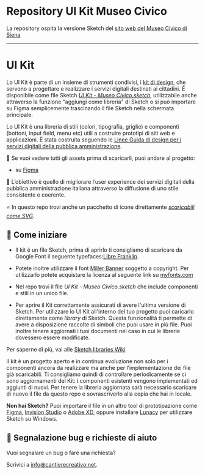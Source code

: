# Repository UI Kit Museo Civico

La repository ospita la versione Sketch del [sito web del Museo Civico di Siena](https://museocivico.comune.siena.it/)

---

# UI Kit

Lo UI Kit è parte di un insieme di strumenti condivisi, i [kit di design](https://designers.italia.it/kit/), che servono a progettare e realizzare i servizi digitali destinati ai cittadini. È disponibile come file Sketch [_UI Kit - Museo Civico.sketch_](https://github.com/ComuneDiSiena/UI-Kit/blob/main/UI%20Kit%20-%20Museo%20Civico.sketch), utilizzabile anche attraverso la funzione "aggiungi come libreria" di Sketch o si può importare su Figma semplicemente trascinando il file Sketch nella schermata principale.

Lo UI Kit è una libreria di stili (colori, tipografia, griglie) e componenti (bottoni, input field, menu etc) utili a costruire prototipi di siti web e applicazioni. È stata costruita seguendo le [Linee Guida di design per i servizi digitali della pubblica amministrazione](https://docs.italia.it/italia/designers-italia/design-linee-guida-docs/it/stabile/).

:eyes: Se vuoi vedere tutti gli assets prima di scaricarli, puoi andare al progetto:

- su [Figma](https://www.figma.com/file/bLexfydXWzF6ACxFokgzXs/italia-UI-Kit-2.0?node-id=0%3A1)

:dart: L’obiettivo è quello di migliorare l’user experience dei servizi digitali della pubblica amministrazione italiana attraverso la diffusione di uno stile consistente e coerente.

:star: In questo repo trovi anche un pacchetto di icone direttamente [_scaricabili come SVG_](https://github.com/ComuneDiSiena/UI-Kit/tree/main/icons).

## :blue_book: Come iniziare

- Il kit è un file Sketch, prima di aprirlo ti consigliamo di scaricare da Google Font il seguente typefaces:[Libre Franklin](https://fonts.google.com/specimen/Libre+Franklin).
- Potete inoltre utilizzare il font [Miller Banner](https://github.com/ComuneDiSiena/UI-Kit/tree/main/fonts) soggetto a copyright. Per utilizzarlo potete acquistare la licenza al seguente link su [myfonts.com](https://www.myfonts.com/collections/miller-banner-font-carter-and-cone-type?tab=licensing)
- Nel repo trovi il file _UI Kit - Museo Civico.sketch_ che include componenti e stili in un unico file.

- Per aprire il Kit correttamente assicurati di avere l'ultima versione di Sketch.
  Per utilizzare lo UI Kit all'interno del tuo progetto puoi caricarlo direttamente come _library_ di Sketch.
  Questa funzionalità ti permette di avere a disposizione raccolte di simboli che puoi usare in più file. Puoi inoltre tenere aggiornati i tuoi documenti nel caso in cui le librerie dovessero essere modificate.

Per saperne di più, vai alle [Sketch libraries Wiki](https://github.com/italia/design-ui-kit/wiki/Sketch-Libraries)

Il kit è un progetto aperto e in continua evoluzione non solo per i componenti ancora da realizzare ma anche per l’implementazione dei file già scaricabili. Ti consigliamo quindi di controllare periodicamente se ci sono aggiornamenti del Kit: i componenti esistenti vengono implementati ed aggiunti di nuovi. Per tenere la libreria aggiornata sarà necessario scaricare di nuovo il file da questo repo e sovrascriverlo alla copia che hai in locale.

**Non hai Sketch?** Puoi importare il file in un altro tool di prototipazione come [Figma](https://www.figma.com), [Invision Studio](https://www.invisionapp.com/studio) o [Adobe XD](https://www.adobe.com/uk/products/xd.html), oppure installare [Lunacy](https://icons8.it/lunacy) per utilizzare Sketch su Windows.

## :wrench: Segnalazione bug e richieste di aiuto

Vuoi segnalare un bug o fare una richiesta?

Scrivici a info@cantierecreativo.net.
